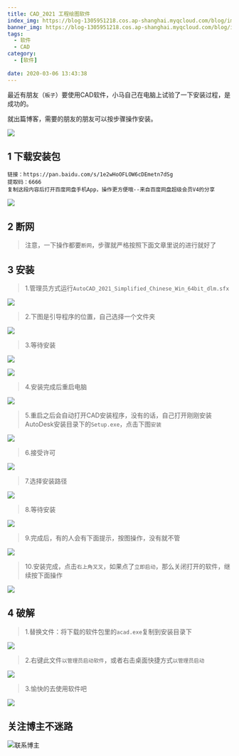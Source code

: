 ```yaml
---
title: CAD_2021 工程绘图软件
index_img: https://blog-1305951218.cos.ap-shanghai.myqcloud.com/blog/image/articleBg/1(57).jpg
banner_img: https://blog-1305951218.cos.ap-shanghai.myqcloud.com/blog/image/articleBg/1(57).jpg
tags:
  - 软件
  - CAD
category:
  - [软件]
 
date: 2020-03-06 13:43:38
---
```


最近有朋友（`板子`）要使用CAD软件，小马自己在电脑上试验了一下安装过程，是成功的。

就出篇博客，需要的朋友的朋友可以按步骤操作安装。

<!-- more -->

![](https://blog-1305951218.cos.ap-shanghai.myqcloud.com/blog/image/icon/touBuYinDaoGuanZhu.gif)
## 1 下载安装包

```
链接：https://pan.baidu.com/s/1e2wHoOFLOW6cDEmetn7dSg 
提取码：6666 
复制这段内容后打开百度网盘手机App，操作更方便哦--来自百度网盘超级会员V4的分享
```

![](https://blog-1305951218.cos.ap-shanghai.myqcloud.com/blog/image/articleContent/CAD/0.png)


## 2 断网

> 注意，一下操作都要`断网`，步骤就严格按照下面文章里说的进行就好了

## 3 安装

> 1.管理员方式运行`AutoCAD_2021_Simplified_Chinese_Win_64bit_dlm.sfx`

![](https://blog-1305951218.cos.ap-shanghai.myqcloud.com/blog/image/articleContent/CAD/01.png)

> 2.下图是引导程序的位置，自己选择一个文件夹

![](https://blog-1305951218.cos.ap-shanghai.myqcloud.com/blog/image/articleContent/CAD/1.png)

> 3.等待安装

![](https://blog-1305951218.cos.ap-shanghai.myqcloud.com/blog/image/articleContent/CAD/2.png)

![](https://blog-1305951218.cos.ap-shanghai.myqcloud.com/blog/image/articleContent/CAD/3.png)

> 4.安装完成后重启电脑

![](https://blog-1305951218.cos.ap-shanghai.myqcloud.com/blog/image/articleContent/CAD/4.png)

> 5.重启之后会自动打开CAD安装程序，没有的话，自己打开刚刚安装AutoDesk安装目录下的`Setup.exe`，点击下图`安装`

![](https://blog-1305951218.cos.ap-shanghai.myqcloud.com/blog/image/articleContent/CAD/5.png)

> 6.接受许可

![](https://blog-1305951218.cos.ap-shanghai.myqcloud.com/blog/image/articleContent/CAD/6.png)

> 7.选择安装路径

![](https://blog-1305951218.cos.ap-shanghai.myqcloud.com/blog/image/articleContent/CAD/7.png)

> 8.等待安装

![](https://blog-1305951218.cos.ap-shanghai.myqcloud.com/blog/image/articleContent/CAD/8.png)

> 9.完成后，有的人会有下面提示，按图操作，没有就不管

![](https://blog-1305951218.cos.ap-shanghai.myqcloud.com/blog/image/articleContent/CAD/9.png)

> 10.安装完成，点击`右上角叉叉`，如果点了`立即启动`，那么关闭打开的软件，继续按下面操作

![](https://blog-1305951218.cos.ap-shanghai.myqcloud.com/blog/image/articleContent/CAD/10.png)

## 4 破解

> 1.替换文件：将下载的软件包里的`acad.exe`复制到安装目录下

![](https://blog-1305951218.cos.ap-shanghai.myqcloud.com/blog/image/articleContent/CAD/11.png)

> 2.右键此文件`以管理员启动软件`，或者右击桌面快捷方式`以管理员启动`

![](https://blog-1305951218.cos.ap-shanghai.myqcloud.com/blog/image/articleContent/CAD/12.png)

> 3.愉快的去使用软件吧

![](https://blog-1305951218.cos.ap-shanghai.myqcloud.com/blog/image/articleContent/CAD/13.png)

## 关注博主不迷路
![联系博主](https://blog-1305951218.cos.ap-shanghai.myqcloud.com/blog/image/icon/wechatFindMeNew.png)